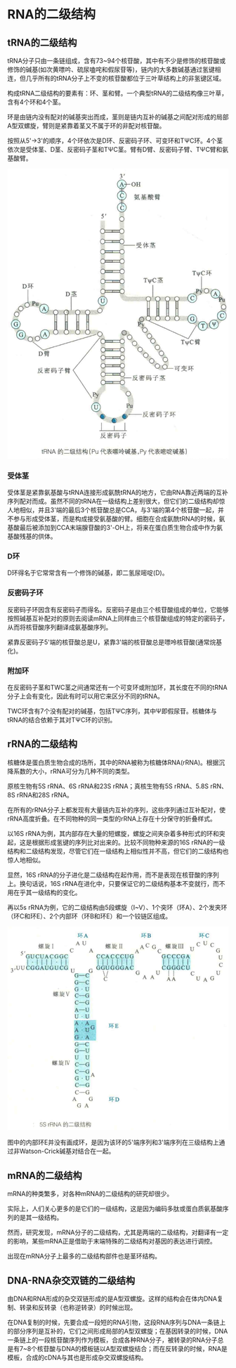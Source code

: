 # RNA的二级结构

## tRNA的二级结构

tRNA分子只由一条链组成，含有73~94个核苷酸，其中有不少是修饰的核苷酸或修饰的碱基(如次黄嘌吟、硫尿嗑咤和假尿苷等)，链内的大多数碱基通过氢键相连，但几乎所有的tRNA分子上不变的核苷酸都位于三叶草结构上的非氢键区域。

构成tRNA二级结构的要素有：环、茎和臂。一个典型tRNA的二级结构像三叶草，含有4个环和4个茎。

环是由链内没有配对的碱基突出而成，茎则是链内互补的碱基之间配对形成的局部A型双螺旋，臂则是紧靠着茎又不属于环的非配对核苷酸。

按照从5'→3'的顺序，4个环依次是D环、反密码子环、可变环和TΨC环。4个茎依次是受体茎、D茎、反密码子茎和TΨC茎。臂有D臂、反密码子臂、TΨC臂和氨基酸臂。

![](2.1.png)

### 受体茎

受体茎是紧靠氨基酸与tRNA连接形成氨酰tRNA的地方，它由RNA靠近两端的互补序列配对而成。虽然不同的tRNA在一级结构上差别很大，但它们的二级结构却惊人地相似，并且3'端的最后3个核苷酸总是CCA，与3'端的第4个核苷酸一起，并不参与形成受体茎，而是构成接受氨基酸的臂。细胞在合成氨酰tRNA的时候，氨基酸最后被添加到CCA末端腺苷酸的3'-OH上，将来在蛋白质生物合成中作为氨基酸残基的供体。

### D环

D环得名于它常常含有一个修饰的碱基，即二氢尿嘧啶(D)。

### 反密码子环

反密码子环因含有反密码子而得名。反密码子是由三个核苷酸组成的单位，它能够按照碱基互补配对的原则去阅读mRNA上同样由三个核苷酸组成的特定的密码子，从而将核苷酸序列翻译成氨基酸序列。

紧靠反密码子5'端的核苷酸总是U，紧靠3'端的核苷酸总是嘌呤核苷酸(通常烷基化)。

### 附加环

在反密码子茎和TWC茎之间通常还有一个可变环或附加环，其长度在不同的tRNA分子上会有变化，因此有时可以用它来区分不同的tRNA。

TWC环含有7个没有配对的碱基，包括TΨC序列，其中Ψ即假尿苷。核糖体与tRNA的结合依赖于其对TΨC环的识别。

## rRNA的二级结构

核糖体是蛋白质生物合成的场所，其中的RNA被称为核糖体RNA(rRNA)。根据沉降系数的大小，rRNA可分为几种不同的类型。

原核生物有5S rRNA、6S rRNA和23S rRNA；真核生物有5S rRNA、5.8S rRN、8S rRNA和28S rRNA。

在所有的rRNA分子上都发现有大量链内互补的序列，这些序列通过互补配对，使rRNA高度折叠。在不同物种的同一类型的rRNA上存在十分保守的折叠样式。

以16S rRNA为例，其内部存在大量的短螺旋，螺旋之间夹杂着多种形式的环和突起，这是根据形成氢键的序列比对出来的。比较不同物种来源的16S rRNA的一级结构和二级结构发现，尽管它们在一级结构上相似性并不高，但它们的二级结构也惊人地相似。

显然，16S rRNA的分子进化是二级结构在起作用，而不是表现在核苷酸的序列上。换句话说，16S rRNA在进化中，只要保证它的二级结构基本不变就行，而不用在乎其一级结构的变化。

再以5s rRNA为例，它的二级结构由5段螺旋（I~V）、1个突环（环A）、2个发夹环（环C和环E）、2个内部环（环B和环E）和一个铰链区组成。

![](2.2.png)

图中的内部环E并没有画成环，是因为该环的5'端序列和3'端序列在三级结构上通过非Watson-Crick碱基对结合在一起。

## mRNA的二级结构

mRNA的种类繁多，对各种mRNA的二级结构的研究却很少。

实际上，人们关心更多的是它们的一级结构，这是因为编码多肽或蛋白质氨基酸序列的是其一级结构。

然而，研究发现，mRNA分子的二级结构，尤其是两端的二级结构，对翻译有一定的影响，某些mRNA正是借助于末端特殊的二级结构对基因的表达进行调控。

出现在mRNA分子上最多的二级结构部件也是茎环结构。

## DNA-RNA杂交双链的二级结构

由DNA和RNA形成的杂交双链形成的是A型双螺旋。这样的结构会在体内DNA复制、转录和反转录（也称逆转录）的时候出现。

在DNA复制的时候，先要合成一段短的RNA引物，这段RNA序列与DNA一条链上的部分序列是互补的，它们之间形成局部的A型双螺旋；在基因转录的时候，DNA一条链上的一段核苷酸序列作为模板，合成各种RNA分子，被转录的RNA分子总是有7~8个核苷酸与DNA的模板链以A型双螺旋结合；而在反转录的时候，RNA是模板，合成的cDNA与其也是形成杂交双螺旋结构。